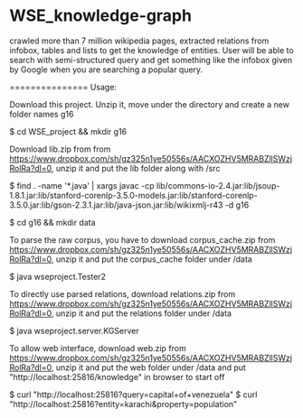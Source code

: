WSE_knowledge-graph
===============

crawled more than 7 million wikipedia pages, extracted relations from infobox, tables and lists to get the knowledge of entities. User will be able to search with semi-structured query and get something like the infobox given by Google when you are searching a popular query.

===============
Usage:

Download this project. Unzip it, move under the directory and create a new folder names g16

$ cd WSE_project && mkdir g16

Download lib.zip from from https://www.dropbox.com/sh/gz325n1ye50556s/AACXOZHV5MRABZllSWzjRolRa?dl=0, unzip it and put the lib folder along with /src

$ find . -name '*.java' | xargs javac -cp lib/commons-io-2.4.jar:lib/jsoup-1.8.1.jar:lib/stanford-corenlp-3.5.0-models.jar:lib/stanford-corenlp-3.5.0.jar:lib/gson-2.3.1.jar:lib/java-json.jar:lib/wikixmlj-r43 -d g16

$ cd g16 && mkdir data

To parse the raw corpus, you have to download corpus_cache.zip from https://www.dropbox.com/sh/gz325n1ye50556s/AACXOZHV5MRABZllSWzjRolRa?dl=0, unzip it and put the corpus_cache folder under /data 

$ java wseproject.Tester2

To directly use parsed relations, download relations.zip from https://www.dropbox.com/sh/gz325n1ye50556s/AACXOZHV5MRABZllSWzjRolRa?dl=0, unzip it and put the relations folder under /data

$ java wseproject.server.KGServer

To allow web interface, download web.zip from https://www.dropbox.com/sh/gz325n1ye50556s/AACXOZHV5MRABZllSWzjRolRa?dl=0, unzip it and put the web folder under /data and put "http://localhost:25816/knowledge" in browser to start off

$ curl "http://localhost:25816?query=capital+of+venezuela"
$ curl "http://localhost:25816?entity=karachi&property=population"
